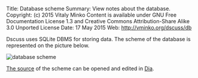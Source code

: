 Title:      Database scheme
Summary:    View notes about the database.
Copyright:  (c) 2015 Vitaly Minko
            Content is available under GNU Free Documentation License 1.3 and
            Creative Commons Attribution-Share Alike 3.0 Unported License
Date:       17 May 2015
Web:        http://vminko.org/dscuss/db


Dscuss uses SQLite DBMS for storing data. The scheme of the database is represented on the picture below.

![database scheme][db_img]

[The source][db_src] of the scheme can be opened and edited in [Dia][dia].


[db_img]: /storage/dscuss/illustrations/database.png
[db_src]: /storage/dscuss/illustrations/sources/database.dia
[dia]: https://wiki.gnome.org/Apps/Dia/
